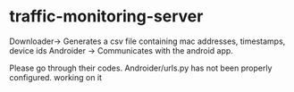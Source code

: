 # traffic-monitoring-server

Downloader-> Generates a csv file containing mac addresses, timestamps, device ids
Androider -> Communicates with the android app.

Please go through their codes. Androider/urls.py has not been properly configured. working on it 
